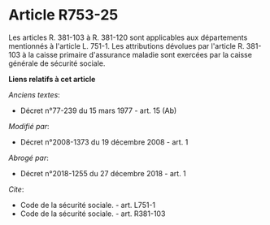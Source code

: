 # Article R753-25

Les articles R. 381-103 à R. 381-120 sont applicables aux départements mentionnés à l'article L. 751-1. Les attributions
dévolues par l'article R. 381-103 à la caisse primaire d'assurance maladie sont exercées par la caisse générale de sécurité
sociale.

**Liens relatifs à cet article**

_Anciens textes_:

  - Décret n°77-239 du 15 mars 1977 - art. 15 (Ab)

_Modifié par_:

  - Décret n°2008-1373 du 19 décembre 2008 - art. 1

_Abrogé par_:

  - Décret n°2018-1255 du 27 décembre 2018 - art. 1

_Cite_:

  - Code de la sécurité sociale. - art. L751-1
  - Code de la sécurité sociale. - art. R381-103
